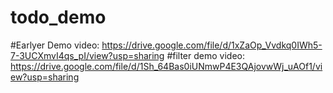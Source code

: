 # todo_demo

#Earlyer Demo video: https://drive.google.com/file/d/1xZaOp_Vvdkq0IWh5-7-3UCXmvI4qs_pI/view?usp=sharing
#filter demo video: https://drive.google.com/file/d/1Sh_64Bas0iUNmwP4E3QAjovwWj_uAOf1/view?usp=sharing
